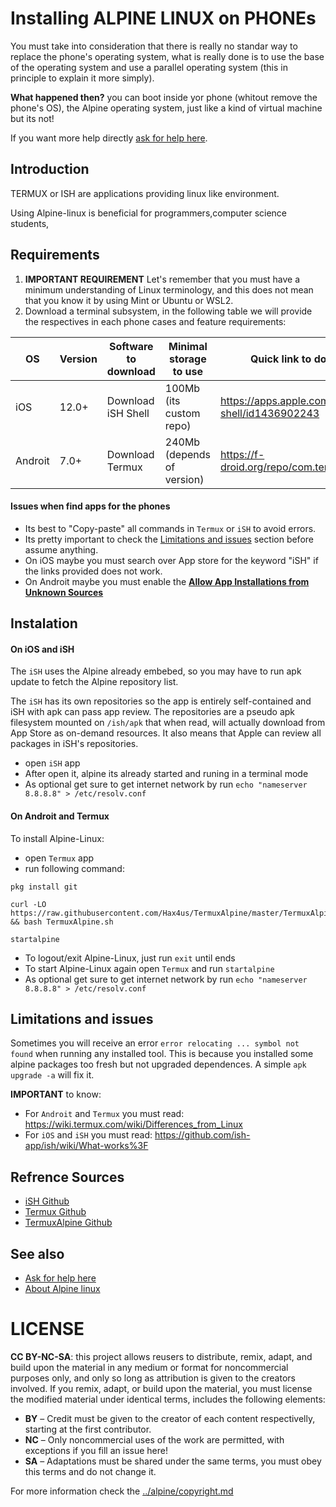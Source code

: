 # Installing ALPINE LINUX on PHONEs

You must take into consideration that there is really no standar way to replace 
the phone's operating system, what is really done is to use the base of 
the operating system and use a parallel operating system 
(this in principle to explain it more simply).

**What happened then?** you can boot inside yor phone (whitout remove the phone's OS), 
the Alpine operating system, just like a kind of virtual machine but its not!

If you want more help directly [ask for help here](README.md#help-online-directly).

## Introduction

TERMUX or ISH are applications providing linux like environment.

Using Alpine-linux is beneficial for programmers,computer science students, 

## Requirements

1. **IMPORTANT REQUIREMENT** Let's remember that you must have a minimum understanding 
of Linux terminology, and this does not mean that you know it by using Mint or Ubuntu or WSL2.
2. Download a terminal subsystem, in the following table we will provide the respectives 
in each phone cases and feature requirements:

| OS      | Version | Software to download | Minimal storage to use     | Quick link to download                                |
| ------- | ------- | -------------------- | -------------------------- | ----------------------------------------------------- |
| iOS     | 12.0+   | Download iSH Shell   | 100Mb (its custom repo)    | https://apps.apple.com/us/app/ish-shell/id1436902243  |
| Androit | 7.0+    | Download Termux      | 240Mb (depends of version) |  https://f-droid.org/repo/com.termux_118.apk           |

#### Issues when find apps for the phones

* Its best to "Copy-paste" all commands in `Termux` or `iSH` to avoid errors.
* Its pretty important to check the [Limitations and issues](#limitations-and-issues) section before assume anything.
* On iOS maybe you must search over App store for the keyword "iSH" if the links provided does not work.
* On Androit maybe you must enable the **[Allow App Installations from Unknown Sources](phones-androit-allow-external-apps-install.md)**

## Instalation

#### On iOS and iSH

The `iSH` uses the Alpine already embebed, so you may have to run apk update to fetch the Alpine repository list.

The `iSH` has its own repositories so the app is entirely self-contained and iSH with apk can pass app review. 
The repositories are a pseudo apk filesystem mounted on `/ish/apk` that when read, will actually download 
from App Store as on-demand resources. It also means that Apple can review all packages in iSH's repositories.

* open `iSH` app
* After open it, alpine its already started and runing in a terminal mode
* As optional get sure to get internet network by run `echo "nameserver 8.8.8.8" > /etc/resolv.conf`

#### On Androit and Termux

To install Alpine-Linux:

* open `Termux` app 
* run following command:

```
pkg install git

curl -LO https://raw.githubusercontent.com/Hax4us/TermuxAlpine/master/TermuxAlpine.sh && bash TermuxAlpine.sh

startalpine
```

* To logout/exit Alpine-Linux, just run `exit` until ends
* To start Alpine-Linux again open `Termux` and run `startalpine`
* As optional get sure to get internet network by run `echo "nameserver 8.8.8.8" > /etc/resolv.conf`


## Limitations and issues

Sometimes you will receive an error `error relocating ... symbol not found` when running any installed tool. 
This is because you installed some alpine packages too fresh but not upgraded dependences. 
A simple `apk upgrade -a` will fix it.

**IMPORTANT** to know:

* For `Androit` and `Termux` you must read: https://wiki.termux.com/wiki/Differences_from_Linux
* For `iOS` and `iSH` you must read: https://github.com/ish-app/ish/wiki/What-works%3F

##  Refrence Sources

* [iSH Github](https://github.com/ish-app/ish)
* [Termux Github](https://github.com/termux)  
* [TermuxAlpine Github](https://github.com/Hax4us/TermuxAlpine)

## See also

* [Ask for help here](../README.md#help-online-directly)
* [About Alpine linux](../../alpine/about.md)

# LICENSE

**CC BY-NC-SA**: this project allows reusers to distribute, remix, adapt, and build upon the material 
in any medium or format for noncommercial purposes only, and only so long as attribution is given 
to the creators involved. If you remix, adapt, or build upon the material, you must license the modified 
material under identical terms,  includes the following elements:

* **BY**  – Credit must be given to the creator of each content respectivelly, starting at the first contributor.
* **NC**  – Only noncommercial uses of the work are permitted, with exceptions if you fill an issue here!
* **SA**  – Adaptations must be shared under the same terms, you must obey this terms and do not change it.

For more information check the [../alpine/copyright.md](../alpine/copyright.md)

